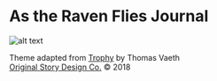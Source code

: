 # As the Raven Flies Journal

![alt text](http://jonathonreed.com/adventure/atrf/img/thumb/with-logo/IMG_8704-logo-2000-72-web.jpg "Jonathon Reed")

Theme adapted from [Trophy](https://github.com/thomasvaeth/trophy-jekyll) by Thomas Vaeth<br />
[Original Story Design Co.](http://jonathonreed.com/freelancing) © 2018
